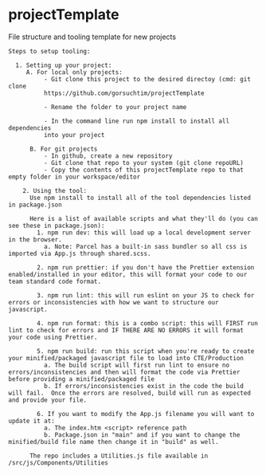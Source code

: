 # projectTemplate

File structure and tooling template for new projects

    Steps to setup tooling:

      1. Setting up your project:
         A. For local only projects:
              - Git clone this project to the desired directoy (cmd: git clone
              https://github.com/gorsuchtim/projectTemplate

              - Rename the folder to your project name

              - In the command line run npm install to install all dependencies
              into your project

          B. For git projects
              - In github, create a new repository
              - Git clone that repo to your system (git clone repoURL)
              - Copy the contents of this projectTemplate repo to that empty folder in your workspace/editor

        2. Using the tool:
          Use npm install to install all of the tool dependencies listed in package.json

          Here is a list of available scripts and what they'll do (you can see these in package.json):
            1. npm run dev: this will load up a local development server in the browser.
              a. Note: Parcel has a built-in sass bundler so all css is imported via App.js through shared.scss.

            2. npm run prettier: if you don't have the Prettier extension enabled/installed in your editor, this will format your code to our team standard code format.

            3. npm run lint: this will run eslint on your JS to check for errors or inconsistencies with how we want to structure our javascript.

            4. npm run format: this is a combo script: this will FIRST run lint to check for errors and IF THERE ARE NO ERRORS it will format your code using Prettier.

            5. npm run build: run this script when you're ready to create your minified/packaged javascript file to load into CTE/Production
              a. The build script will first run lint to ensure no errors/inconsistencies and then will format the code via Prettier before providing a minified/packaged file
              b. If errors/inconsistencies exist in the code the build will fail.  Once the errors are resolved, build will run as expected and provide your file.

            6. If you want to modify the App.js filename you will want to update it at:
              a. The index.htm <script> reference path
              b. Package.json in "main" and if you want to change the minified/build file name then change it in "build" as well.

          The repo includes a Utilities.js file available in /src/js/Components/Utilities
